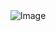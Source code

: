 <div align="center"> 

<img src="https://pbs.twimg.com/media/GoVIFeWXAAAYyl_?format=jpg&amp;name=small" alt="Image"/>

